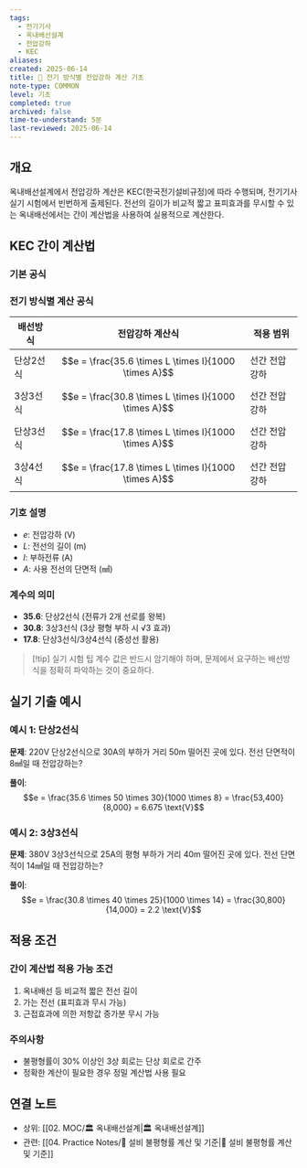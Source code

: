 ```yaml
---
tags:
  - 전기기사
  - 옥내배선설계
  - 전압강하
  - KEC
aliases: 
created: 2025-06-14
title: 📝 전기 방식별 전압강하 계산 기초
note-type: COMMON
level: 기초
completed: true
archived: false
time-to-understand: 5분
last-reviewed: 2025-06-14
---
```


## 개요
옥내배선설계에서 전압강하 계산은 KEC(한국전기설비규정)에 따라 수행되며, 전기기사 실기 시험에서 빈번하게 출제된다. 전선의 길이가 비교적 짧고 표피효과를 무시할 수 있는 옥내배선에서는 간이 계산법을 사용하여 실용적으로 계산한다.

## KEC 간이 계산법

### 기본 공식

### 전기 방식별 계산 공식

| 배선방식 | 전압강하 계산식 | 적용 범위 |
|---------|---------------|----------|
| 단상2선식 | $$e = \frac{35.6 \times L \times I}{1000 \times A}$$ | 선간 전압강하 |
| 3상3선식 | $$e = \frac{30.8 \times L \times I}{1000 \times A}$$ | 선간 전압강하 |
| 단상3선식 | $$e = \frac{17.8 \times L \times I}{1000 \times A}$$ | 선간 전압강하 |
| 3상4선식 | $$e = \frac{17.8 \times L \times I}{1000 \times A}$$ | 선간 전압강하 |

### 기호 설명
- $e$: 전압강하 (V)
- $L$: 전선의 길이 (m)
- $I$: 부하전류 (A)
- $A$: 사용 전선의 단면적 (㎟)

### 계수의 의미
- **35.6**: 단상2선식 (전류가 2개 선로를 왕복)
- **30.8**: 3상3선식 (3상 평형 부하 시 √3 효과)
- **17.8**: 단상3선식/3상4선식 (중성선 활용)

> [!tip] 실기 시험 팁
> 계수 값은 반드시 암기해야 하며, 문제에서 요구하는 배선방식을 정확히 파악하는 것이 중요하다.

## 실기 기출 예시

### 예시 1: 단상2선식
**문제**: 220V 단상2선식으로 30A의 부하가 거리 50m 떨어진 곳에 있다. 전선 단면적이 8㎟일 때 전압강하는?

**풀이**:
$$e = \frac{35.6 \times 50 \times 30}{1000 \times 8} = \frac{53,400}{8,000} = 6.675 \text{V}$$

### 예시 2: 3상3선식
**문제**: 380V 3상3선식으로 25A의 평형 부하가 거리 40m 떨어진 곳에 있다. 전선 단면적이 14㎟일 때 전압강하는?

**풀이**:
$$e = \frac{30.8 \times 40 \times 25}{1000 \times 14} = \frac{30,800}{14,000} = 2.2 \text{V}$$

## 적용 조건

### 간이 계산법 적용 가능 조건
1. 옥내배선 등 비교적 짧은 전선 길이
2. 가는 전선 (표피효과 무시 가능)
3. 근접효과에 의한 저항값 증가분 무시 가능

### 주의사항
- 불평형률이 30% 이상인 3상 회로는 단상 회로로 간주
- 정확한 계산이 필요한 경우 정밀 계산법 사용 필요

## 연결 노트
- 상위: [[02. MOC/🏛️ 옥내배선설계|🏛️ 옥내배선설계]]
- 관련: [[04. Practice Notes/📝 설비 불평형률 계산 및 기준|📝 설비 불평형률 계산 및 기준]] 